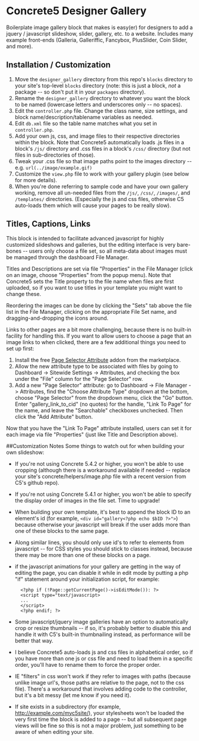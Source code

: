 # Concrete5 Designer Gallery

Boilerplate image gallery block that makes is easy(er) for designers to add a jquery / javascript slideshow, slider, gallery, etc. to a website. Includes many example front-ends (Galleria, Galleriffic, Fancybox, PlusSlider, Coin Slider, and more).

## Installation / Customization

1. Move the `designer_gallery` directory from this repo's `blocks` directory to your site's top-level `blocks` directory (note: this is just a block, *not* a package -- so don't put it in your `packages` directory).
2. Rename the `designer_gallery` directory to whatever you want the block to be named (lowercase letters and underscores only -- no spaces).
3. Edit the `controller.php` file. Change the class name, size settings, and block name/description/tablename variables as needed.
4. Edit `db.xml` file so the table name matches what you set in `controller.php`.
5. Add your own js, css, and image files to their respective directories within the block. Note that Concrete5 automatically loads .js files in a block's `/js/` directory and .css files in a block's `/css/` directory (but not files in sub-directories of those).
6. Tweak your .css file so that image paths point to the images directory -- e.g. `url(../image/example.gif)`
6. Customize the `view.php` file to work with your gallery plugin (see below for more details).
7. When you're done referring to sample code and have your own gallery working, remove all un-needed files from the `/js/`, `/css/`, `/images/`, and `/templates/` directories. (Especially the js and css files, otherwise C5 auto-loads them which will cause your pages to be really slow).

## Titles, Captions, Links
This block is intended to facilitate advanced javascript for highly customized slideshows and galleries, but the editing interface is very bare-bones -- users only choose a file set, so all meta-data about images must be managed through the dashboard File Manager.

Titles and Descriptions are set via file "Properties" in the File Manager (click on an image, choose "Properties" from the popup menu). Note that Concrete5 sets the Title property to the file name when files are first uploaded, so if you want to use titles in your template you might want to change these.

Reordering the images can be done by clicking the "Sets" tab above the file list in the File Manager, clicking on the appropriate File Set name, and dragging-and-dropping the icons around.

Links to other pages are a bit more challenging, because there is no built-in facility for handling this. If you want to allow users to choose a page that an image links to when clicked, there are a few additional things you need to set up first:

1. Install the free [Page Selector Attribute](http://www.concrete5.org/marketplace/addons/page-selector-attribute/) addon from the marketplace.
2. Allow the new attribute type to be associated with files by going to Dashboard -> Sitewide Settings -> Attributes, and checking the box under the "File" column for the "Page Selector" row.
3. Add a new "Page Selector" attribute: go to Dashboard -> File Manager -> Attributes, find the "Choose Attribute Type" dropdown at the bottom, choose "Page Selector" from the dropdown menu, click the "Go" button. Enter "gallery_link_to_cid" (no quotes) for the handle, "Link To Page" for the name, and leave the "Searchable" checkboxes unchecked. Then click the "Add Attribute" button.

Now that you have the "Link To Page" attribute installed, users can set it for each image via file "Properties" (just like Title and Description above).

##Customization Notes
Some things to watch out for when building your own slideshow:

* If you're not using Concrete 5.4.2 or higher, you won't be able to use cropping (although there is a workaround available if needed -- replace your site's concrete/helpers/image.php file with a recent version from C5's github repo).

* If you're not using Concrete 5.4.1 or higher, you won't be able to specify the display order of images in the file set. Time to upgrade!

* When building your own template, it's best to append the block ID to an element's id (for example, `<div id="gallery<?php echo $bID ?>">`) because otherwise your javascript will break if the user adds more than one of these blocks to the same page.

* Along similar lines, you should only use id's to refer to elements from javascript -- for CSS styles you should stick to classes instead, because there may be more than one of these blocks on a page.

* if the javascript animations for your gallery are getting in the way of editing the page, you can disable it while in edit mode by putting a php "if" statement around your initialization script, for example:

        <?php if (!Page::getCurrentPage()->isEditMode()): ?>
        <script type="text/javascript>
        ...
        </script>
        <?php endif; ?>

* Some javascript/jquery image galleries have an option to automatically crop or resize thumbnails -- if so, it's probably better to disable this and handle it with C5's built-in thumbnailing instead, as performance will be better that way.

* I believe Concrete5 auto-loads js and css files in alphabetical order, so if you have more than one js or css file and need to load them in a specific order, you'll have to rename them to force the proper order.

* IE "filters" in css won't work if they refer to images with paths (because unlike image url's, those paths are relative to the page, not to the css file). There's a workaround that involves adding code to the controller, but it's a bit messy (let me know if you need it).

* If site exists in a subdirectory (for example, http://example.com/myc5site/), your stylesheets won't be loaded the very first time the block is added to a page -- but all subsequent page views will be fine so this is not a major problem, just something to be aware of when editing your site.

